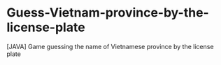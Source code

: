 # Guess-Vietnam-province-by-the-license-plate
[JAVA] Game guessing the name of Vietnamese province by the license plate
